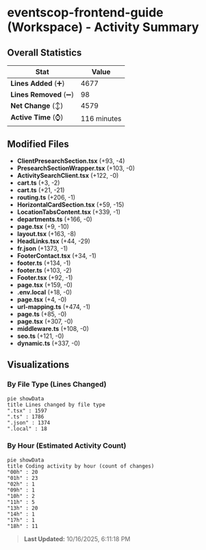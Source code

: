 # eventscop-frontend-guide (Workspace) - Activity Summary 

## Overall Statistics

| Stat                   | Value                                                             |
| ---------------------- | ----------------------------------------------------------------- |
| **Lines Added** (➕)   | 4677                                          |
| **Lines Removed** (➖) | 98                                        |
| **Net Change** (↕)    | 4579                |
| **Active Time** (⌚)   | 116 minutes |


## Modified Files
- **ClientPresearchSection.tsx** (+93, -4)
- **PresearchSectionWrapper.tsx** (+103, -0)
- **ActivitySearchClient.tsx** (+122, -0)
- **cart.ts** (+3, -2)
- **cart.ts** (+21, -21)
- **routing.ts** (+206, -1)
- **HorizontalCardSection.tsx** (+59, -15)
- **LocationTabsContent.tsx** (+339, -1)
- **departments.ts** (+166, -0)
- **page.tsx** (+9, -10)
- **layout.tsx** (+163, -8)
- **HeadLinks.tsx** (+44, -29)
- **fr.json** (+1373, -1)
- **FooterContact.tsx** (+34, -1)
- **footer.ts** (+134, -1)
- **footer.ts** (+103, -2)
- **Footer.tsx** (+92, -1)
- **page.tsx** (+159, -0)
- **.env.local** (+18, -0)
- **page.tsx** (+4, -0)
- **url-mapping.ts** (+474, -1)
- **page.ts** (+85, -0)
- **page.tsx** (+307, -0)
- **middleware.ts** (+108, -0)
- **seo.ts** (+121, -0)
- **dynamic.ts** (+337, -0)

## Visualizations

### By File Type (Lines Changed)

```mermaid
pie showData
title Lines changed by file type
".tsx" : 1597
".ts" : 1786
".json" : 1374
".local" : 18
```

### By Hour (Estimated Activity Count)

```mermaid
pie showData
title Coding activity by hour (count of changes)
"00h" : 20
"01h" : 23
"02h" : 1
"09h" : 1
"10h" : 2
"11h" : 5
"13h" : 20
"14h" : 1
"17h" : 1
"18h" : 11
```


> **Last Updated:** 10/16/2025, 6:11:18 PM
